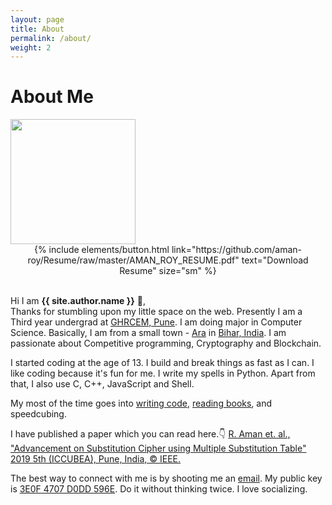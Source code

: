 ```yaml
---
layout: page
title: About
permalink: /about/
weight: 2
---
```


# **About Me**

<img src="{{ site.url }}/{{ site.author.image }}" width="200px" class="wow animated jackInTheBox" data-wow-delay=".2s">

<center>{% include elements/button.html link="https://github.com/aman-roy/Resume/raw/master/AMAN_ROY_RESUME.pdf" text="Download Resume" size="sm" %}
</center><br>

Hi I am **{{ site.author.name }}** :wave:,<br>
Thanks for stumbling upon my little space on the web. Presently I am a Third year undergrad at <a target="_blank" href="http://ghrcem.raisoni.net">GHRCEM, Pune</a>. I am doing major in Computer Science. Basically, I am from a small town - <a target="_blank" href="https://en.wikipedia.org/wiki/Arrah">Ara</a> in <a target="_blank" href="https://en.wikipedia.org/wiki/Bihar">Bihar, India</a>. I am passionate about Competitive programming, Cryptography and Blockchain. 

I started coding at the age of 13. I build and break things as fast as I can. I like coding because it's
fun for me. I write my spells in Python. Apart from that, I also use C, C++, JavaScript and Shell. 

My most of the time goes into <a target="_blank" href="https://github.com/aman-roy">writing code</a>, <a target="_blank" href="https://www.goodreads.com/user/show/68145586-aman-roy">reading books</a>, and speedcubing.

I have published a paper which you can read here.:point_down:
<a href="{{ site.url }}/assets/paper/ICCUBEA_258.pdf">R. Aman et. al., "Advancement on Substitution Cipher using Multiple Substitution
Table" 2019 5th (ICCUBEA), Pune, India, &copy; IEEE.</a>

The best way to connect with me is by shooting me an <a href="mailto:royaman8757@gmail.com">email</a>. My public key is <a target="_blank" href="https://keybase.io/amanroy">3E0F 4707 D0DD 596E</a>. Do it without thinking twice. I love socializing.


<!-- 
<div class="row">
{% include about/skills.html title="Programming Skills" source=site.data.programming-skills %}
{% include about/skills.html title="Other Skills" source=site.data.other-skills %}
</div> 

<div class="row">
{% include about/timeline.html %}
</div> -->